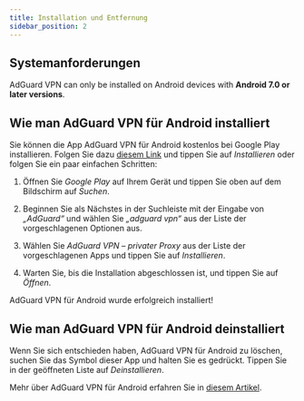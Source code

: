 ```yaml
---
title: Installation und Entfernung
sidebar_position: 2
---
```


## Systemanforderungen

AdGuard VPN can only be installed on Android devices with **Android 7.0 or later versions**.

## Wie man AdGuard VPN für Android installiert

Sie können die App AdGuard VPN für Android kostenlos bei Google Play installieren. Folgen Sie dazu [diesem Link](https://play.google.com/store/apps/details?id=com.adguard.vpn) und tippen Sie auf *Installieren* oder folgen Sie ein paar einfachen Schritten:

1. Öffnen Sie *Google Play* auf Ihrem Gerät und tippen Sie oben auf dem Bildschirm auf *Suchen*.

2. Beginnen Sie als Nächstes in der Suchleiste mit der Eingabe von *„AdGuard“* und wählen Sie *„adguard vpn“* aus der Liste der vorgeschlagenen Optionen aus.

3. Wählen Sie *AdGuard VPN – privater Proxy* aus der Liste der vorgeschlagenen Apps und tippen Sie auf *Installieren*.

4. Warten Sie, bis die Installation abgeschlossen ist, und tippen Sie auf *Öffnen*.

AdGuard VPN für Android wurde erfolgreich installiert!

## Wie man AdGuard VPN für Android deinstalliert

Wenn Sie sich entschieden haben, AdGuard VPN für Android zu löschen, suchen Sie das Symbol dieser App und halten Sie es gedrückt. Tippen Sie in der geöffneten Liste auf *Deinstallieren*.

Mehr über AdGuard VPN für Android erfahren Sie in [diesem Artikel](/adguard-vpn-for-android/overview).
